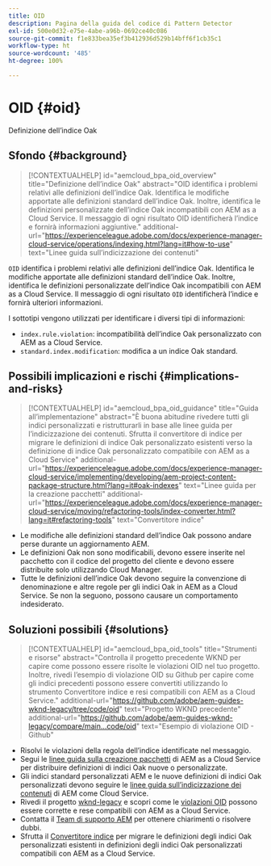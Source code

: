 ```yaml
---
title: OID
description: Pagina della guida del codice di Pattern Detector
exl-id: 500e0d32-e75e-4abe-a96b-0692ce40c086
source-git-commit: f1e833bea35ef3b412936d529b14bff6f1cb35c1
workflow-type: ht
source-wordcount: '485'
ht-degree: 100%

---
```


# OID {#oid}

Definizione dell’indice Oak

## Sfondo {#background}

>[!CONTEXTUALHELP]
>id="aemcloud_bpa_oid_overview"
>title="Definizione dell’indice Oak"
>abstract="OID identifica i problemi relativi alle definizioni dell’indice Oak. Identifica le modifiche apportate alle definizioni standard dell’indice Oak. Inoltre, identifica le definizioni personalizzate dell’indice Oak incompatibili con AEM as a Cloud Service. Il messaggio di ogni risultato OID identificherà l’indice e fornirà informazioni aggiuntive."
>additional-url="https://experienceleague.adobe.com/docs/experience-manager-cloud-service/operations/indexing.html?lang=it#how-to-use" text="Linee guida sull’indicizzazione dei contenuti"

`OID` identifica i problemi relativi alle definizioni dell’indice Oak. Identifica le modifiche apportate alle definizioni standard dell’indice Oak. Inoltre, identifica le definizioni personalizzate dell’indice Oak incompatibili con AEM as a Cloud Service. Il messaggio di ogni risultato `OID` identificherà l’indice e fornirà ulteriori informazioni.

I sottotipi vengono utilizzati per identificare i diversi tipi di informazioni:

* `index.rule.violation`: incompatibilità dell’indice Oak personalizzato con AEM as a Cloud Service.
* `standard.index.modification`: modifica a un indice Oak standard.

## Possibili implicazioni e rischi {#implications-and-risks}

>[!CONTEXTUALHELP]
>id="aemcloud_bpa_oid_guidance"
>title="Guida all’implementazione"
>abstract="È buona abitudine rivedere tutti gli indici personalizzati e ristrutturarli in base alle linee guida per l’indicizzazione dei contenuti. Sfrutta il convertitore di indice per migrare le definizioni di indice Oak personalizzato esistenti verso la definizione di indice Oak personalizzato compatibile con AEM as a Cloud Service"
>additional-url="https://experienceleague.adobe.com/docs/experience-manager-cloud-service/implementing/developing/aem-project-content-package-structure.html?lang=it#oak-indexes" text="Linee guida per la creazione pacchetti"
>additional-url="https://experienceleague.adobe.com/docs/experience-manager-cloud-service/moving/refactoring-tools/index-converter.html?lang=it#refactoring-tools" text="Convertitore indice"

* Le modifiche alle definizioni standard dell’indice Oak possono andare perse durante un aggiornamento AEM.
* Le definizioni Oak non sono modificabili, devono essere inserite nel pacchetto con il codice del progetto del cliente e devono essere distribuite solo utilizzando Cloud Manager.
* Tutte le definizioni dell’indice Oak devono seguire la convenzione di denominazione e altre regole per gli indici Oak in AEM as a Cloud Service. Se non la seguono, possono causare un comportamento indesiderato.

## Soluzioni possibili {#solutions}

>[!CONTEXTUALHELP]
>id="aemcloud_bpa_oid_tools"
>title="Strumenti e risorse"
>abstract="Controlla il progetto precedente WKND per capire come possono essere risolte le violazioni OID nel tuo progetto. Inoltre, rivedi l’esempio di violazione OID su Github per capire come gli indici precedenti possono essere convertiti utilizzando lo strumento Convertitore indice e resi compatibili con AEM as a Cloud Service."
>additional-url="https://github.com/adobe/aem-guides-wknd-legacy/tree/code/oid" text="Progetto WKND precedente"
>additional-url="https://github.com/adobe/aem-guides-wknd-legacy/compare/main...code/oid" text="Esempio di violazione OID - Github"

* Risolvi le violazioni della regola dell’indice identificate nel messaggio.
* Segui le [linee guida sulla creazione pacchetti](https://experienceleague.adobe.com/docs/experience-manager-cloud-service/implementing/developing/aem-project-content-package-structure.html?lang=it) di AEM as a Cloud Service per distribuire definizioni di indici Oak nuove o personalizzate.
* Gli indici standard personalizzati AEM e le nuove definizioni di indici Oak personalizzati devono seguire le [linee guida sull’indicizzazione dei contenuti](https://experienceleague.adobe.com/docs/experience-manager-cloud-service/operations/indexing.html?lang=it#preparing-the-new-index-definition) di AEM come Cloud Service.
* Rivedi il progetto [wknd-legacy](https://github.com/adobe/aem-guides-wknd-legacy/tree/code/oid) e scopri come le [violazioni OID](https://github.com/adobe/aem-guides-wknd-legacy/compare/main...code/oid) possono essere corrette e rese compatibili con AEM as a Cloud Service.
* Contatta il [Team di supporto AEM](https://helpx.adobe.com/it/enterprise/using/support-for-experience-cloud.html) per ottenere chiarimenti o risolvere dubbi.
* Sfrutta il [Convertitore indice](https://experienceleague.adobe.com/docs/experience-manager-cloud-service/moving/refactoring-tools/index-converter.html?lang=it#refactoring-tools) per migrare le definizioni degli indici Oak personalizzati esistenti in definizioni degli indici Oak personalizzati compatibili con AEM as a Cloud Service.

